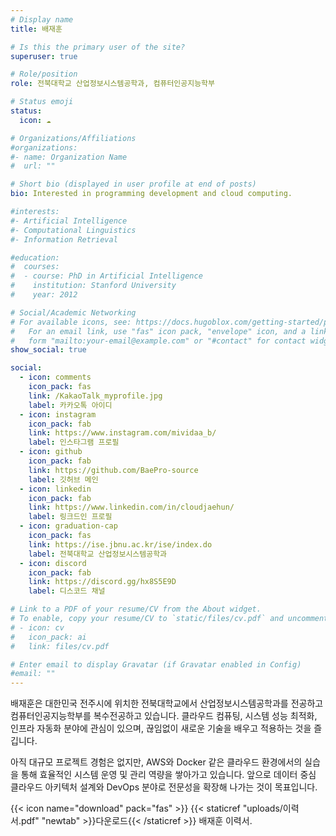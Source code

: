```yaml
---
# Display name
title: 배재훈

# Is this the primary user of the site?
superuser: true

# Role/position
role: 전북대학교 산업정보시스템공학과, 컴퓨터인공지능학부

# Status emoji
status:
  icon: ☁️

# Organizations/Affiliations
#organizations:
#- name: Organization Name
#  url: ""

# Short bio (displayed in user profile at end of posts)
bio: Interested in programming development and cloud computing.

#interests:
#- Artificial Intelligence
#- Computational Linguistics
#- Information Retrieval

#education:
#  courses:
#  - course: PhD in Artificial Intelligence
#    institution: Stanford University
#    year: 2012

# Social/Academic Networking
# For available icons, see: https://docs.hugoblox.com/getting-started/page-builder/#icons
#   For an email link, use "fas" icon pack, "envelope" icon, and a link in the
#   form "mailto:your-email@example.com" or "#contact" for contact widget.
show_social: true

social:
  - icon: comments
    icon_pack: fas
    link: /KakaoTalk_myprofile.jpg
    label: 카카오톡 아이디
  - icon: instagram
    icon_pack: fab
    link: https://www.instagram.com/mividaa_b/
    label: 인스타그램 프로필
  - icon: github
    icon_pack: fab
    link: https://github.com/BaePro-source
    label: 깃허브 메인
  - icon: linkedin
    icon_pack: fab
    link: https://www.linkedin.com/in/cloudjaehun/
    label: 링크드인 프로필
  - icon: graduation-cap
    icon_pack: fas
    link: https://ise.jbnu.ac.kr/ise/index.do
    label: 전북대학교 산업정보시스템공학과
  - icon: discord
    icon_pack: fab
    link: https://discord.gg/hx8S5E9D
    label: 디스코드 채널

# Link to a PDF of your resume/CV from the About widget.
# To enable, copy your resume/CV to `static/files/cv.pdf` and uncomment the lines below.
# - icon: cv
#   icon_pack: ai
#   link: files/cv.pdf

# Enter email to display Gravatar (if Gravatar enabled in Config)
#email: ""
---
```


배재훈은 대한민국 전주시에 위치한 전북대학교에서 산업정보시스템공학과를 전공하고 컴퓨터인공지능학부를 복수전공하고 있습니다. 클라우드 컴퓨팅, 시스템 성능 최적화, 인프라 자동화 분야에 관심이 있으며, 끊임없이 새로운 기술을 배우고 적용하는 것을 즐깁니다.

아직 대규모 프로젝트 경험은 없지만, AWS와 Docker 같은 클라우드 환경에서의 실습을 통해 효율적인 시스템 운영 및 관리 역량을 쌓아가고 있습니다. 앞으로 데이터 중심 클라우드 아키텍처 설계와 DevOps 분야로 전문성을 확장해 나가는 것이 목표입니다.


{{< icon name="download" pack="fas" >}} {{< staticref "uploads/이력서.pdf" "newtab" >}}다운로드{{< /staticref >}} 배재훈 이력서.

